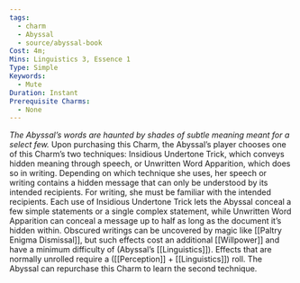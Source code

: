 ```yaml
---
tags:
  - charm
  - Abyssal
  - source/abyssal-book
Cost: 4m; 
Mins: Linguistics 3, Essence 1
Type: Simple
Keywords:
  - Mute
Duration: Instant
Prerequisite Charms:
  - None
---
```

*The Abyssal’s words are haunted by shades of subtle meaning meant for a select few.*
Upon purchasing this Charm, the Abyssal’s player chooses one of this Charm’s two techniques: Insidious Undertone Trick, which conveys hidden meaning through speech, or Unwritten Word Apparition, which does so in writing. Depending on which technique she uses, her speech or writing contains a hidden message that can only be understood by its intended recipients. For writing, she must be familiar with the intended recipients.
Each use of Insidious Undertone Trick lets the Abyssal conceal a few simple statements or a single complex statement, while Unwritten Word Apparition can conceal a message up to half as long as the document it’s hidden within. Obscured writings can be uncovered by magic like [[Paltry Enigma Dismissal]], but such effects cost an additional [[Willpower]] and have a minimum difficulty of (Abyssal’s [[Linguistics]]).
Effects that are normally unrolled require a ([[Perception]] + [[Linguistics]]) roll.
The Abyssal can repurchase this Charm to learn the second technique.